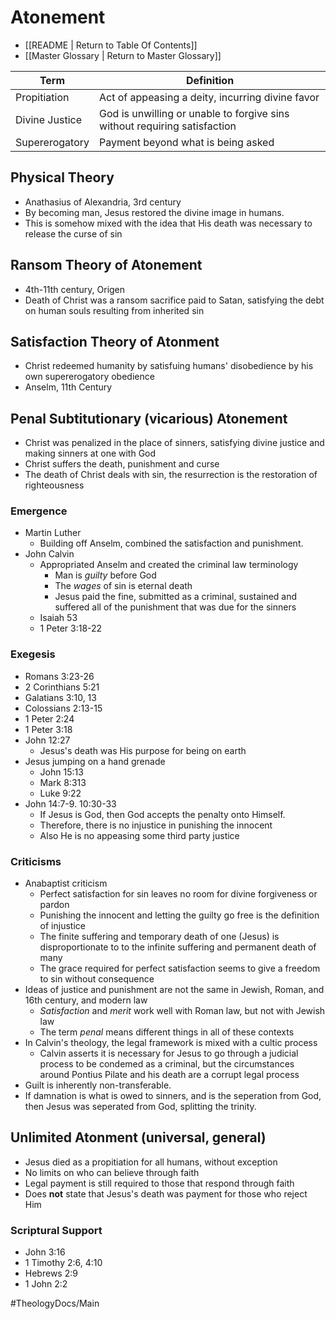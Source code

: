 # Atonement
- [[README | Return to Table Of Contents]]
- [[Master Glossary | Return to Master Glossary]]

| Term | Definition| 
| ---- | --------- | 
| Propitiation | Act of appeasing a deity, incurring divine favor | 
| Divine Justice | God is unwilling or unable to forgive sins without requiring satisfaction |
| Supererogatory | Payment beyond what is being asked |

## Physical Theory
- Anathasius of Alexandria, 3rd century
- By becoming man, Jesus restored the divine image in humans. 
- This is somehow mixed with the idea that His death was necessary to release the curse of sin

## Ransom Theory of Atonement
- 4th-11th century, Origen
- Death of Christ was a ransom sacrifice paid to Satan, satisfying the debt on human souls resulting from inherited sin

## Satisfaction Theory of Atonment
- Christ redeemed humanity by satisfuing humans' disobedience by his own supererogatory obedience
- Anselm, 11th Century

## Penal Subtitutionary (vicarious) Atonement
- Christ was penalized in the place of sinners, satisfying divine justice and making sinners at one with God
- Christ suffers the death, punishment and curse
- The death of Christ deals with sin, the resurrection is the restoration of righteousness

### Emergence
- Martin Luther
  - Building off Anselm, combined the satisfaction and punishment.
- John Calvin
  - Appropriated Anselm and created the criminal law terminology
    - Man is *guilty* before God
    - The *wages* of sin is eternal death
    - Jesus paid the fine, submitted as a criminal, sustained and suffered all of the punishment that was due for the sinners
  - Isaiah 53
  - 1 Peter 3:18-22
    
### Exegesis
- Romans 3:23-26
- 2 Corinthians 5:21
- Galatians 3:10, 13
- Colossians 2:13-15
- 1 Peter 2:24
- 1 Peter 3:18
- John 12:27
  - Jesus's death was His purpose for being on earth
- Jesus jumping on a hand grenade
  - John 15:13
  - Mark 8:313
  - Luke 9:22
- John 14:7-9. 10:30-33
  - If Jesus is God, then God accepts the penalty onto Himself. 
  - Therefore, there is no injustice in punishing the innocent
  - Also He is no appeasing some third party justice

### Criticisms
- Anabaptist criticism
  - Perfect satisfaction for sin leaves no room for divine forgiveness or pardon
  - Punishing the innocent and letting the guilty go free is the definition of injustice
  - The finite suffering and temporary death of one (Jesus) is disproportionate to to the infinite suffering and permanent death of many
  - The grace required for perfect satisfaction seems to give a freedom to sin without consequence
- Ideas of justice and punishment are not the same in Jewish, Roman, and 16th century, and modern law
  - *Satisfaction* and *merit* work well with Roman law, but not with Jewish law
  - The term *penal* means different things in all of these contexts
- In Calvin's theology, the legal framework is mixed with a cultic process
  - Calvin asserts it is necessary for Jesus to go through a judicial process to be condemed as a criminal, but the circumstances around Pontius Pilate and his death are a corrupt legal process
- Guilt is inherently non-transferable. 
- If damnation is what is owed to sinners, and is the seperation from God, then Jesus was seperated from God, splitting the trinity.    

## Unlimited Atonment (universal, general)
- Jesus died as a propitiation for all humans, without exception
- No limits on who can believe through faith
- Legal payment is still required to those that respond through faith
- Does **not** state that Jesus's death was payment for those who reject Him

### Scriptural Support
- John 3:16
- 1 Timothy 2:6, 4:10
- Hebrews 2:9
- 1 John 2:2



#TheologyDocs/Main